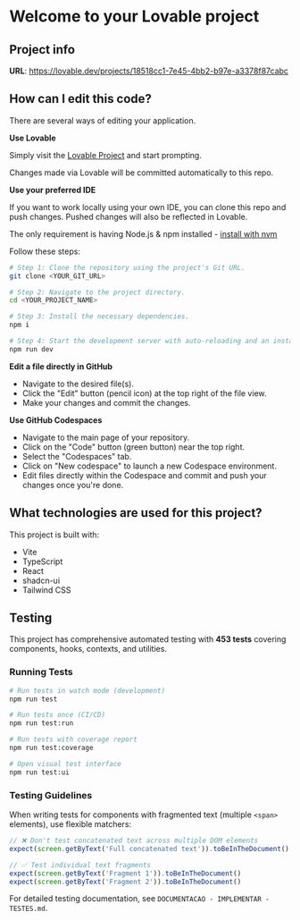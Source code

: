# Welcome to your Lovable project

## Project info

**URL**: <https://lovable.dev/projects/18518cc1-7e45-4bb2-b97e-a3378f87cabc>

## How can I edit this code?

There are several ways of editing your application.

**Use Lovable**

Simply visit the [Lovable Project](https://lovable.dev/projects/18518cc1-7e45-4bb2-b97e-a3378f87cabc) and start prompting.

Changes made via Lovable will be committed automatically to this repo.

**Use your preferred IDE**

If you want to work locally using your own IDE, you can clone this repo and push changes. Pushed changes will also be reflected in Lovable.

The only requirement is having Node.js & npm installed - [install with nvm](https://github.com/nvm-sh/nvm#installing-and-updating)

Follow these steps:

```sh
# Step 1: Clone the repository using the project's Git URL.
git clone <YOUR_GIT_URL>

# Step 2: Navigate to the project directory.
cd <YOUR_PROJECT_NAME>

# Step 3: Install the necessary dependencies.
npm i

# Step 4: Start the development server with auto-reloading and an instant preview.
npm run dev
```

**Edit a file directly in GitHub**

- Navigate to the desired file(s).
- Click the "Edit" button (pencil icon) at the top right of the file view.
- Make your changes and commit the changes.

**Use GitHub Codespaces**

- Navigate to the main page of your repository.
- Click on the "Code" button (green button) near the top right.
- Select the "Codespaces" tab.
- Click on "New codespace" to launch a new Codespace environment.
- Edit files directly within the Codespace and commit and push your changes once you're done.

## What technologies are used for this project?

This project is built with:

- Vite
- TypeScript
- React
- shadcn-ui
- Tailwind CSS

## Testing

This project has comprehensive automated testing with **453 tests** covering components, hooks, contexts, and utilities.

### Running Tests

```sh
# Run tests in watch mode (development)
npm run test

# Run tests once (CI/CD)
npm run test:run

# Run tests with coverage report
npm run test:coverage

# Open visual test interface
npm run test:ui
```

### Testing Guidelines

When writing tests for components with fragmented text (multiple `<span>` elements), use flexible matchers:

```typescript
// ❌ Don't test concatenated text across multiple DOM elements
expect(screen.getByText('Full concatenated text')).toBeInTheDocument()

// ✅ Test individual text fragments
expect(screen.getByText('Fragment 1')).toBeInTheDocument()
expect(screen.getByText('Fragment 2')).toBeInTheDocument()
```

For detailed testing documentation, see `DOCUMENTACAO - IMPLEMENTAR - TESTES.md`.
